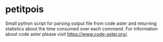 # petitpois
Small python script for parsing output file from code aster and returning statistics about the time consumed over each command.
For information about code aster please visit https://www.code-aster.org/.
